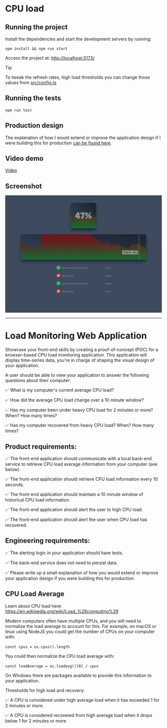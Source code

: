 # CPU load

## Running the project

Install the dependencies and start the development servers by running:

```
npm install && npm run start
```

Access the project at: [http://localhost:5173/](http://localhost:5173/)

> [!TIP]
> To tweak the refresh rates, high load thresholds you can change those values from [src/config.ts](src/config.ts)

## Running the tests

```
npm run test
```

## Production design

The explanation of how I would extend or improve the application design if I were building this for production [can be found here](./PRODUCTION.md).

## Video demo

[Video](./_demo/load-average.mov)

## Screenshot

![Screenshot](./_demo/screenshot.png)

---

# Load Monitoring Web Application

Showcase your front-end skills by creating a proof-of-concept (POC) for a browser-based CPU load monitoring application. This application will display time-series data, you're in charge of shaping the visual design of your application.

A user should be able to view your application to answer the following questions about their computer:

✅ What is my computer's current average CPU load?

✅ How did the average CPU load change over a 10 minute window?

✅ Has my computer been under heavy CPU load for 2 minutes or more? When? How many times?

✅ Has my computer recovered from heavy CPU load? When? How many times?

## Product requirements:

✅ The front-end application should communicate with a local back-end service to retrieve CPU load average information from your computer (see below).

✅ The front-end application should retrieve CPU load information every 10 seconds.

✅ The front-end application should maintain a 10 minute window of historical CPU load information.

✅ The front-end application should alert the user to high CPU load.

✅ The front-end application should alert the user when CPU load has recovered.

## Engineering requirements:

✅ The alerting logic in your application should have tests.

✅ The back-end service does not need to persist data.

✅ Please write up a small explanation of how you would extend or improve your application design if you were building this for production.

## CPU Load Average

Learn about CPU load here: https://en.wikipedia.org/wiki/Load_%28computing%29

Modern computers often have multiple CPUs, and you will need to normalize the load average to account for this. For example, on macOS or linux using NodeJS you could get the number of CPUs on your computer with:

`const cpus = os.cpus().length`

You could then normalize the CPU load average with:

`const loadAverage = os.loadavg()[0] / cpus`

On Windows there are packages available to provide this information to your application.

Thresholds for high load and recovery:

✅ A CPU is considered under high average load when it has exceeded 1 for 2 minutes or more.

✅ A CPU is considered recovered from high average load when it drops below 1 for 2 minutes or more.
